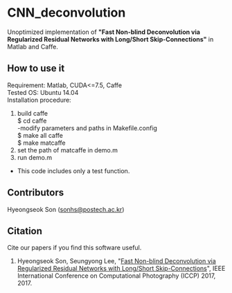 # CNN_deconvolution
Unoptimized implementation of <b>"Fast Non-blind Deconvolution via Regularized Residual Networks with Long/Short Skip-Connections"</b> in Matlab and Caffe.

## How to use it
Requirement: Matlab, CUDA<=7.5, Caffe<br>
Tested OS: Ubuntu 14.04<br>
Installation procedure:<br>

1. build caffe <br>
$ cd caffe <br>
-modify parameters and paths in Makefile.config <br>
$ make all caffe <br>
$ make matcaffe <br>
2. set the path of matcaffe in demo.m <br>
3. run demo.m <br>
* This code includes only a test function.

## Contributors
Hyeongseok Son (sonhs@postech.ac.kr)

## Citation
Cite our papers if you find this software useful.<br>
1. Hyeongseok Son, Seungyong Lee, "[Fast Non-blind Deconvolution via Regularized Residual Networks with Long/Short Skip-Connections](http://cg.postech.ac.kr/research/resnet_deconvolution/)", IEEE International Conference on Computational Photography (ICCP) 2017, 2017. 








